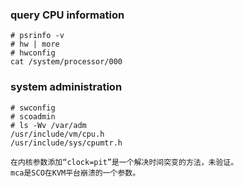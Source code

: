 ### query CPU information 
```
# psrinfo -v
# hw | more
# hwconfig
cat /system/processor/000
```

### system administration 
```
# swconfig
# scoadmin
# ls -Wv /var/adm
/usr/include/vm/cpu.h
/usr/include/sys/cpumtr.h

在内核参数添加“clock=pit”是一个解决时间突变的方法，未验证。
mca是SCO在KVM平台崩溃的一个参数。

```
